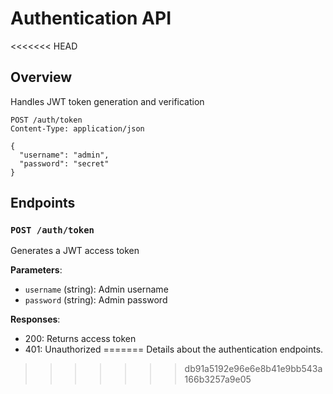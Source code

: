 # Authentication API

<<<<<<< HEAD
## Overview
Handles JWT token generation and verification

```http
POST /auth/token
Content-Type: application/json

{
  "username": "admin",  
  "password": "secret"
}
```

## Endpoints

### `POST /auth/token`
Generates a JWT access token

**Parameters**:
- `username` (string): Admin username
- `password` (string): Admin password  

**Responses**:
- 200: Returns access token
- 401: Unauthorized
=======
Details about the authentication endpoints.
>>>>>>> db91a5192e96e6e8b41e9bb543a166b3257a9e05
